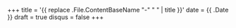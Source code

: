+++
title = '{{ replace .File.ContentBaseName "-" " " | title }}'
date = {{ .Date }}
draft = true
disqus = false
+++
